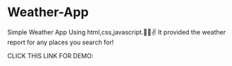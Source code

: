 # Weather-App

Simple Weather App Using html,css,javascript.👩‍💻✌
It provided the weather report for any places you search for!

CLICK THIS LINK FOR DEMO: 
